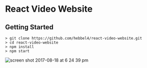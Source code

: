 # React Video Website

## Getting Started

```
> git clone https://github.com/hebbel4/react-video-website.git
> cd react-video-website
> npm install
> npm start
```

![screen shot 2017-08-18 at 6 24 39 pm](https://user-images.githubusercontent.com/20274213/29479870-a9bbac98-8442-11e7-8cb7-cf83c2aaeb49.png)

